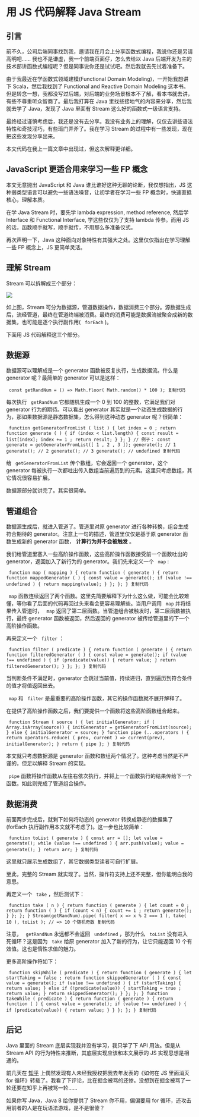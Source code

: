 # 用 JS 代码解释 Java Stream #

## 引言 ##

前不久，公司后端同事找到我，邀请我在月会上分享函数式编程，我说你还是另请高明吧…… 我也不是谦虚，我一个前端页面仔，怎么去给以 Java 后端开发为主的技术部讲函数式编程呢？但是同事说你还是试试吧。然后我就去先试着准备下。

由于我最近在学函数式领域建模(Functional Domain Modeling)，一开始我想讲下 Scala，然后我找到了 Functional and Reactive Domain Modeling 这本书。但是转念一想，我都没写过后端，对后端的业务场景根本不了解，看本书就去讲，有些不尊重听众智商了。最后我打算在 Java 里找些接地气的内容来分享，然后我就去学了 Java，发现了 Java 里面有 Stream 这么好的函数式一级语言支持。

最终经过谨慎考虑后，我还是没有去分享。我没有业务上的理解，仅仅去讲些语法特性和奇技淫巧，有些班门弄斧了。我在学习 Stream 的过程中有一些发现，现在把这些发现分享出来。

本文代码在我上一篇文章中出现过，但这次解释更详细。

## JavaScript 更适合用来学习一些 FP 概念 ##

本文无意抛出 JavaScript 和 Java 谁比谁好这种无聊的论断，我仅想指出，JS 这种弱类型语言可以避免一些语法噪音，让初学者在学习一些 FP 概念时，快速直抵核心，理解本质。

在学 Java Stream 时，要先学 lambda expression, method reference, 然后学 Interface 和 Functional Interface, 学这些仅仅为了支持 lambda 传参。而用 JS 的话，函数顺手就写，顺手就传，不用那么多准备仪式。

再次声明一下，Java 这种面向对象特性有其强大之处。这里仅仅指出在学习理解一些 FP 概念上，JS 更简单灵活。

## 理解 Stream ##

Stream 可以拆解成三个部分：

![](https://user-gold-cdn.xitu.io/2019/4/4/169e7e003317c935?imageView2/0/w/1280/h/960/ignore-error/1)

如上图，Stream 可分为数据源，管道数据操作，数据消费三个部分。源数据生成后，流经管道，最终在管道终端被消费。最终的消费可能是数据流被聚合成新的数据集，也可能是逐个执行副作用( ` forEach` )。

下面用 JS 代码解释这三个部分。

## 数据源 ##

数据源可以理解成是一个 generator 函数被反复执行，生成数据流。什么是 generator 呢？最简单的 generator 可以是这样：

` const getRandNum = () => Math.floor( Math.random() * 100 ); 复制代码`

每次执行 ` getRandNum` 它都随机生成一个 0 到 100 的整数，它满足我们对 generator 行为的期待。可以看出 generator 其实就是一个动态生成数据的行为，那如果数据源是静态数据集，怎么得到这种动态 generator 呢？很简单：

` function getGeneratorFromList ( list ) { let index = 0 ; return function generate ( ) { if (index < list.length) { const result = list[index]; index += 1 ; return result; } }; } // 例子： const generate = getGeneratorFromList([ 1 , 2 , 3 ]); generate(); // 1 generate(); // 2 generate(); // 3 generate(); // undefined 复制代码`

给 ` getGeneratorFromList` 传个数组，它会返回一个 generator，这个 generator 每被执行一次都吐出传入数组当前遍历到的元素。这里只考虑数组，其它情况很容易扩展。

数据源部分就讲完了。其实很简单。

## 管道组合 ##

数据源生成后，就进入管道了。管道里对原 generator 进行各种转换，组合生成符合期待的 generator。注意上一句的描述，管道里仅仅是基于原 generator 函数生成新的 generator 函数， **计算行为并不会被触发** 。

我们给管道里塞入一些高阶操作函数，这些高阶操作函数接受前一个函数吐出的 generator，返回加入了新行为的 generator。我们先来定义一个 ` map` :

` function map ( mapping ) { return function ( generate ) { return function mappedGenerator ( ) { const value = generate(); if (value !== undefined ) { return mapping(value); } }; }; } 复制代码`

` map` 函数连续返回了两个函数。这里先简要解释下为什么这么做，可能会比较难懂，等你看了后面的代码再回过头来看会更容易理解些。当用户调用 ` map` 并将结果传入管道时， ` map` 返回了第二层函数。当管道组合被触发时，第二层函数被执行，最终 generator 函数被返回，然后返回的 generator 被传给管道里的下一个高阶操作函数。

再来定义一个 ` filter` ：

` function filter ( predicate ) { return function ( generate ) { return function filteredGenerator ( ) { const value = generate(); if (value !== undefined ) { if (predicate(value)) { return value; } return filteredGenerator(); } }; }; } 复制代码`

当判断条件不满足时，generator 会跳过当前值，持续递归，直到遍历到符合条件的值才将值返回出去。

` map` 和 ` filter` 是最重要的高阶操作函数，其它的操作函数就不展开解释了。

在提供了高阶操作函数之后，我们要提供一个函数将这些高阶函数组合起来。

` function Stream ( source ) { let initialGenerator; if ( Array.isArray(source)) { initGenerator = getGeneratorFromList(source); } else { initialGenerator = source; } function pipe (...operators ) { return operators.reduce( ( prev, current ) => current(prev), initialGenerator); } return { pipe }; } 复制代码`

本文就只考虑数据源是 generator 函数和数组两个情况了。这种考虑当然是不严谨的，但足以解释 Stream 的实现。

` pipe` 函数将操作函数从左往右依次执行，并将上一个函数执行的结果传给下一个函数。如此则完成了管道组合操作。

## 数据消费 ##

前面两步完成后，就剩下如何将动态的 generator 转换成静态的数据集了(forEach 执行副作用本文就不考虑了)。这一步也比较简单：

` function toList ( generate ) { const arr = []; let value = generate(); while (value !== undefined ) { arr.push(value); value = generate(); } return arr; } 复制代码`

这里就只展示生成数组了，其它数据类型读者可自行扩展。

至此，完整的 Stream 就实现了。当然，操作符支持上还不完整，但你能明白我的意思。

再定义一个 ` take` ，然后测试下：

` function take ( n ) { return function ( generate ) { let count = 0 ; return function ( ) { if (count < n) { count += 1 ; return generate(); } }; }; } Stream(getRandNum).pipe( filter( x => x % 2 === 1 ), take( 10 ), toList ); // => 10 个随机奇数 复制代码`

注意， ` getRandNum` 永远都不会返回 ` undefined` ，那为什么 ` toList` 没有进入死循环？这是因为 ` take` 给原 generator 加入了新的行为，让它只能返回 10 个有效值。这也是惰性求值的魅力。

更多高阶操作符如下：

` function skipWhile ( predicate ) { return function ( generate ) { let startTaking = false ; return function skippedGenerator ( ) { const value = generate(); if (value !== undefined ) { if (startTaking) { return value; } else if (!predicate(value)) { startTaking = true ; return value; } return skippedGenerator(); } }; }; } function takeWhile ( predicate ) { return function ( generate ) { return function ( ) { const value = generate(); if (value !== undefined ) { if (predicate(value)) { return value; } } }; }; } 复制代码`

## 后记 ##

Java 里面的 Stream 底层实现我并没有学习，我只学了下 API 用法。但是从 Stream API 的行为特性来推断，其底层实现应该和本文展示的 JS 实现思想是相通的。

前几天在 [知乎]( https://link.juejin.im?target=https%3A%2F%2Fzhuanlan.zhihu.com%2Fp%2F51549583 ) 上偶然发现有人未经我授权把我去年发表的《如何在 JS 里面消灭 for 循环》转载了。我看了下评论，比在掘金被骂的还惨。没想到在掘金被骂了一轮还要在知乎上再被骂一轮……

如果你写 Java，Java 8 给你提供了 Stream 你不用，偏偏要用 for 循环，还攻击用前者的人是在玩语法游戏，是不是很傻？